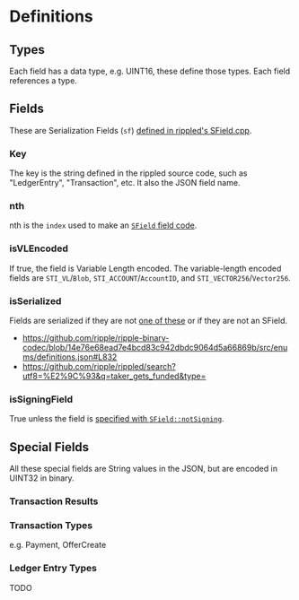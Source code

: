 # Definitions

## Types

Each field has a data type, e.g. UINT16, these define those types.
Each field references a type.

## Fields

These are Serialization Fields (`sf`) [defined in rippled's SField.cpp](https://github.com/ripple/rippled/blob/develop/src/ripple/protocol/impl/SField.cpp).

### Key

The key is the string defined in the rippled source code, such as "LedgerEntry", "Transaction", etc.
It also the JSON field name.
### nth

nth is the `index` used to make an [`SField` field code](https://github.com/ripple/rippled/blob/eaff9a0e6aec0ad077f118501791c7684debcfd5/src/ripple/protocol/SField.h#L95-L98).

### isVLEncoded

If true, the field is Variable Length encoded. The variable-length encoded fields are `STI_VL`/`Blob`, `STI_ACCOUNT`/`AccountID`, and `STI_VECTOR256`/`Vector256`.

### isSerialized

Fields are serialized if they are not [one of these](https://github.com/ripple/rippled/blob/eaff9a0e6aec0ad077f118501791c7684debcfd5/src/ripple/protocol/impl/SField.cpp#L71-L78) or if they are not an SField.

- https://github.com/ripple/ripple-binary-codec/blob/14e76e68ead7e4bcd83c942dbdc9064d5a66869b/src/enums/definitions.json#L832
- https://github.com/ripple/rippled/search?utf8=%E2%9C%93&q=taker_gets_funded&type=

### isSigningField

True unless the field is [specified with `SField::notSigning`](https://github.com/ripple/rippled/blob/eaff9a0e6aec0ad077f118501791c7684debcfd5/src/ripple/protocol/impl/SField.cpp#L198).

## Special Fields

All these special fields are String values in the JSON, but are encoded in UINT32 in binary.
### Transaction Results

### Transaction Types

e.g. Payment, OfferCreate
 
### Ledger Entry Types

TODO
